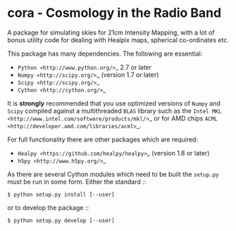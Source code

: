 # cora - Cosmology in the Radio Band

A package for simulating skies for 21cm Intensity Mapping, with a lot of bonus
utility code for dealing with Healpix maps, spherical co-ordinates etc.

This package has many dependencies. The following are essential:

* `Python <http://www.python.org/>`_ 2.7 or later
* `Numpy <http://scipy.org/>`_ (version 1.7 or later)
* `Scipy <http://scipy.org/>`_
* `Cython <http://cython.org/>`_

It is **strongly** recommended that you use optimized versions of `Numpy` and
`Scipy` compiled against a multithreaded `BLAS` library such as the `Intel MKL
<http://www.intel.com/software/products/mkl/>`_ or for AMD chips `ACML
<http://developer.amd.com/libraries/acml>`_.

For full functionality there are other packages which are required:

* `Healpy <https://github.com/healpy/healpy>`_ (version 1.8 or later)
* `h5py <http://www.h5py.org/>`_

As there are several Cython modules which need to be built the `setup.py` must
be run in some form. Either the standard ::

    $ python setup.py install [--user]

or to develop the package ::

    $ python setup.py develop [--user]
